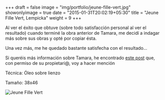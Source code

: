 +++
draft = false
image = "img/portfolio/jeune-fille-vert.jpg"
showonlyimage = true
date = "2015-01-31T20:02:19+05:30"
title = "Jeune Fille Vert, Lempicka"
weight = 9
+++

<!--more-->

Al ver el éxito que obtuve (sobre todo satisfacción personal al ver el resultado) cuando terminé la obra anterior de Tamara, me decidí a indagar más sobre sus obras y opté por copiar ésta.

Una vez más, me he quedado bastante satisfecha con el resultado...

Si queréis más información sobre Tamara, he encontrado [este post](https://pormiamoralarte.wordpress.com/2013/08/20/tamara-de-lempicka-la-diva-del-art-deco/) que, con permiso de su propietari@, voy a hacer mención

Técnica: Óleo sobre lienzo

Tamaño: 38x46

![Jeune Fille Vert](/img/portfolio/jeune-fille-vert.jpg)
